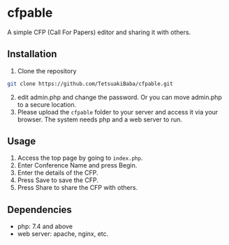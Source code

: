 # cfpable

A simple CFP (Call For Papers) editor and sharing it with others.

## Installation

1. Clone the repository
```bash
git clone https://github.com/TetsuakiBaba/cfpable.git
```
2. edit admin.php and change the password. Or you can move admin.php to a secure location.
3. Please upload the `cfpable` folder to your server and access it via your browser.
The system needs php and a web server to run.

## Usage
1. Access the top page by going to `index.php`.
2. Enter Conference Name and press Begin.
3. Enter the details of the CFP.
4. Press Save to save the CFP.
5. Press Share to share the CFP with others.

## Dependencies
* php: 7.4 and above
* web server: apache, nginx, etc.

